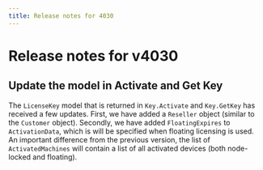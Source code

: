 ```yaml
---
title: Release notes for 4030
---
```


# Release notes for v4030

## Update the model in Activate and Get Key

The `LicenseKey` model that is returned in `Key.Activate` and `Key.GetKey` has received a few updates. First, we have added a `Reseller` object (similar to the `Customer` object).
Secondly, we have added `FloatingExpires` to `ActivationData`, which is will be specified when floating licensing is used. An important difference from the previous version, the list of `ActivatedMachines` will contain a list of all activated devices (both node-locked and floating).